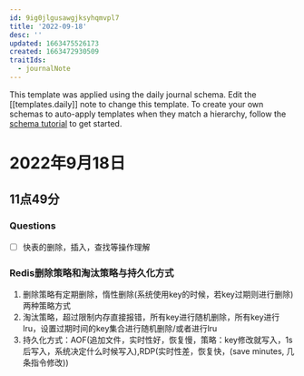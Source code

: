 ```yaml
---
id: 9ig0jlgusawgjksyhqmvpl7
title: '2022-09-18'
desc: ''
updated: 1663475526173
created: 1663472930509
traitIds:
  - journalNote
---
```

This template was applied using the daily journal schema. Edit the [[templates.daily]] note to change this template.
To create your own schemas to auto-apply templates when they match a hierarchy, follow the [schema tutorial](https://blog.dendron.so/notes/P1DL2uXHpKUCa7hLiFbFA/) to get started.

<!--
Based on the journaling method created by Intelligent Change:
- [Intelligent Change: Our Story](https://www.intelligentchange.com/pages/our-story)
- [The Five Minute Journal](https://www.intelligentchange.com/products/the-five-minute-journal)
-->

# 2022年9月18日

## 11点49分

### Questions

- [ ] 快表的删除，插入，查找等操作理解

### Redis删除策略和淘汰策略与持久化方式

1. 删除策略有定期删除，惰性删除(系统使用key的时候，若key过期则进行删除)两种策略方式
2. 淘汰策略，超过限制内存直接报错，所有key进行随机删除，所有key进行lru，设置过期时间的key集合进行随机删除/或者进行lru
3. 持久化方式：AOF(追加文件，实时性好，恢复慢，策略：key修改就写入，1s后写入，系统决定什么时候写入),RDP(实时性差，恢复快，(save minutes, 几条指令修改))
